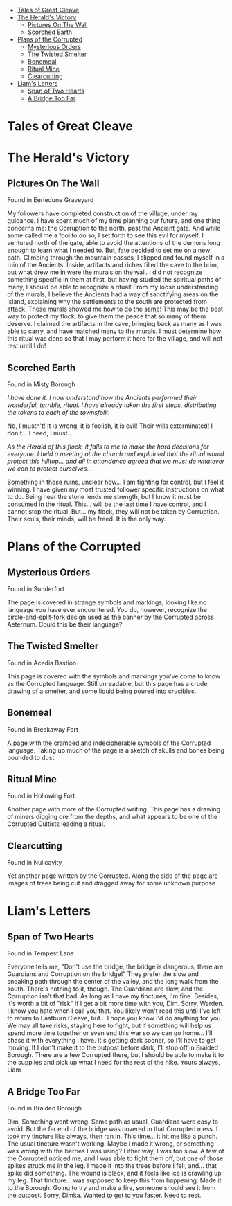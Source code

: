 * [Tales of Great Cleave](#tales-of-great-cleave)
* [The Herald's Victory](#the-heralds-victory)
  * [Pictures On The Wall](#pictures-on-the-wall)
  * [Scorched Earth](#scorched-earth)
* [Plans of the Corrupted](#plans-of-the-corrupted)
  * [Mysterious Orders](#mysterious-orders)
  * [The Twisted Smelter](#the-twisted-smelter)
  * [Bonemeal](#bonemeal)
  * [Ritual Mine](#ritual-mine)
  * [Clearcutting](#clearcutting)
* [Liam's Letters](#liams-letters)
  * [Span of Two Hearts](#span-of-two-hearts)
  * [A Bridge Too Far](#a-bridge-too-far)

# Tales of Great Cleave

# The Herald's Victory

## Pictures On The Wall

Found in Eeriedune Graveyard

My followers have completed construction of the  village, under my guidance. I have spent much of my time planning our  future, and one thing concerns me: the Corruption to the north, past the Ancient gate. And while some called me a fool to do so, I set forth to  see this evil for myself.
I ventured north of the gate, able to avoid the attentions of the demons long enough to learn what I needed to.  But, fate decided to set me on a new path. Climbing through the mountain passes, I slipped and found myself in a ruin of the Ancients. Inside,  artifacts and riches filled the cave to the brim, but what drew me in  were the murals on the wall. I did not recognize something specific in  them at first, but having studied the spiritual paths of many, I should  be able to recognize a ritual!
From my loose understanding of the  murals, I believe the Ancients had a way of sanctifying areas on the  island, explaining why the settlements to the south are protected from  attack. These murals showed me how to do the same! This may be the best  way to protect my flock, to give them the peace that so many of them  deserve.
I claimed the artifacts in the cave, bringing back as many  as I was able to carry, and have matched many to the murals. I must  determine how this ritual was done so that I may perform it here for the village, and will not rest until I do!

## Scorched Earth

Found in Misty Borough

*I have done it. I now understand how the Ancients  performed their wonderful, terrible, ritual. I have already taken the  first steps, distributing the tokens to each of the townsfolk.*

No, I mustn't! It is wrong, it is foolish, it is evil! Their wills exterminated! I don't... I need, I must...

*As the Herald of this flock, it falls to me to make the hard decisions for everyone. I held a meeting at the church and explained that the ritual  would protect this hilltop... and all in attendance agreed that we must  do whatever we can to protect ourselves...*

Something in those ruins, unclear how... I am fighting for control, but I feel it winning. I have given my most trusted follower specific instructions on what to  do. Being near the stone lends me strength, but I know it must be  consumed in the ritual. This... will be the last time I have control,  and I cannot stop the ritual. But... my flock, they will not be taken by Corruption. Their souls, their minds, will be freed. It is the only  way.

# Plans of the Corrupted

## Mysterious Orders

Found in Sunderfort

The page is covered in strange symbols and  markings, looking like no language you have ever encountered. You do,  however, recognize the circle-and-split-fork design used as the banner  by the Corrupted across Aeternum. Could this be their language?

## The Twisted Smelter

Found in Acedia Bastion

This page is covered with the symbols and markings  you've come to know as the Corrupted language. Still unreadable, but  this page has a crude drawing of a smelter, and some liquid being poured into crucibles.

## Bonemeal

Found in Breakaway Fort

A page with the cramped and indecipherable symbols  of the Corrupted language. Taking up much of the page is a sketch of  skulls and bones being pounded to dust.

## Ritual Mine

Found in Hollowing Fort

Another page with more of the Corrupted writing.  This page has a drawing of miners digging ore from the depths, and what  appears to be one of the Corrupted Cultists leading a ritual.

## Clearcutting

Found in Nullcavity

Yet another page written by the Corrupted. Along  the side of the page are images of trees being cut and dragged away for  some unknown purpose.

# Liam's Letters

## Span of Two Hearts

Found in Tempest Lane

Everyone tells me, "Don't use the bridge, the bridge  is dangerous, there are Guardians and Corruption on the bridge!" They  prefer the slow and sneaking path through the center of the valley, and  the long walk from the south.
There's nothing to it, though. The  Guardians are slow, and the Corruption isn't that bad. As long as I have my tinctures, I'm fine.
Besides, it's worth a bit of "risk" if I get a bit more time with you, Dim. Sorry, Warden. I know you hate when I call you that.
You likely won't read this until I've left to return to Eastburn Cleave,  but... I hope you know I'd do anything for you. We may all take risks,  staying here to fight, but if something will help us spend more time  together or even end this war so we can go home... I'll chase it with  everything I have.
It's getting dark sooner, so I'll have to get  moving. If I don't make it to the outpost before dark, I'll stop off in  Braided Borough. There are a few Corrupted there, but I should be able  to make it to the supplies and pick up what I need for the rest of the  hike.
Yours always,
Liam

## A Bridge Too Far

Found in Braided Borough

Dim,
Something went wrong.
Same path as usual,  Guardians were easy to avoid. But the far end of the bridge was covered  in that Corrupted mess. I took my tincture like always, then ran in.  This time... it hit me like a punch. The usual tincture wasn't working.  Maybe I made it wrong, or something was wrong with the berries I was  using? Either way, I was too slow.
A few of the Corrupted noticed me, and I was able to fight them off, but one of those spikes struck me in  the leg. I made it into the trees before I fell, and... that spike did  something. The wound is black, and it feels like ice is crawling up my  leg. That tincture... was supposed to keep this from happening.
Made  it to the Borough. Going to try and make a fire, someone should see it  from the outpost. Sorry, Dimka. Wanted to get to you faster. Need to  rest.
